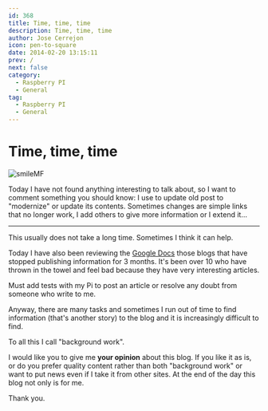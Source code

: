 ```yaml
---
id: 368
title: Time, time, time
description: Time, time, time
author: Jose Cerrejon
icon: pen-to-square
date: 2014-02-20 13:15:11
prev: /
next: false
category:
  - Raspberry PI
  - General
tag:
  - Raspberry PI
  - General
---
```


# Time, time, time

![smileMF](/images/lolface.jpg)

Today I have not found anything interesting to talk about, so I want to comment something you should know: I use to update old post to "modernize" or update its contents. Sometimes changes are simple links that no longer work, I add others to give more information or I extend it...

- - -
This usually does not take a long time. Sometimes I think it can help.

Today I have also been reviewing the [Google Docs](http://goo.gl/Iwhbq) those blogs that have stopped publishing information for 3 months. It's been over 10 who have thrown in the towel and feel bad because they have very interesting articles.

Must add tests with my Pi to post an article or resolve any doubt from someone who write to me. 

Anyway, there are many tasks and sometimes I run out of time to find information (that's another story) to the blog and it is increasingly difficult to find. 

To all this I call "background work".

I would like you to give me **your opinion** about this blog. If you like it as is, or do you prefer quality content rather than both "background work" or want to put news even if I take it from other sites. At the end of the day this blog not only is for me. 

Thank you.